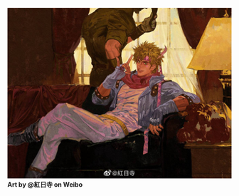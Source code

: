 ![image alt](https://github.com/AndIknowwheretolookk/AndIknowwheretolookk/blob/main/Caesar.Anthonio.Zeppeli.full.3013893.jpg?raw=true)
**Art by @紅日寺 on Weibo**
 
